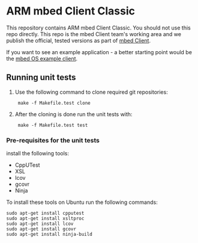 ARM mbed Client Classic
=======================

This repository contains ARM mbed Client Classic. You should not use this repo directly. This repo is the mbed
Client team's working area and we publish the official, tested versions as part of [mbed Client](https://github.com/ARMmbed/mbed-client).

If you want to see an example application - a better starting point would be the [mbed OS example client](https://github.com/ARMmbed/mbed-os-example-client).

## Running unit tests
1. Use the following command to clone required git repositories:

        make -f Makefile.test clone

2. After the cloning is done run the unit tests with:

        make -f Makefile.test test
    
### Pre-requisites for the unit tests
install the following tools:
- CppUTest
- XSL
- lcov
- gcovr
- Ninja 

To install these tools on Ubuntu run the following commands:

    sudo apt-get install cpputest
    sudo apt-get install xsltproc
    sudo apt-get install lcov
    sudo apt-get install gcovr
    sudo apt-get install ninja-build
